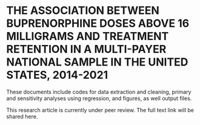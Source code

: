 # THE ASSOCIATION BETWEEN BUPRENORPHINE DOSES ABOVE 16 MILLIGRAMS AND TREATMENT RETENTION IN A MULTI-PAYER NATIONAL SAMPLE IN THE UNITED STATES, 2014-2021
These documents include codes for data extraction and cleaning, primary and sensitivity analyses using regression, and figures, as well output files. 

This research article is currently under peer review. The full text link will be shared here. 
